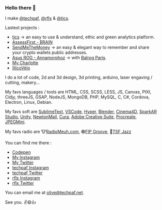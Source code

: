 ### Hello there 👋

I make [@techpaf](https://techpaf.net), [@rflx](https://rflx.studio) & [@tics](https://get-tics.com).
<!-- ![alt text](https://raw.githubusercontent.com/tsbits/tsbits/master/techpaf.png) ![alt text](https://raw.githubusercontent.com/tsbits/tsbits/master/rflx.png) -->

Lastest projects :  
- [tics](https://get-tics.com/?tc=tsb-git) -> an easy to use & understand, ethic and green analytics platform.
- [AssessFirst - BRAIN](https://www.assessfirst.com/fr/science/brain/)
- [SendMeTheMoney](https://sendmethe.money/?tc=git-tsb) -> an easy & elegant way to remember and share your crypto wallets public addresses.
- [Asus ROG - Annamorphoz](https://annamorphoz.com/?tc=git-tsb) -> with [Balrog Paris](https://balrog-paris.com/?tc=git-tsb). 
- [My Charlotte](https://mycharlotte.fr/)
- [IllicoVélo](https://illicovelo.fr/)

I do a lot of code, 2d and 3d design, 3d printing, arduino, laser engaving / cutting, makery...

My favs languages / tools are HTML, CSS, SCSS, LESS, JS, Canvas, PIXI, Cidjy, threeJS, GSAP, NodeJS, MongoDB, PHP, MySQL, C, C#, Cordova, Electron, Linux, Debian.

My favs soft are [SublimeText](https://www.sublimetext.com/), [VSCode](https://code.visualstudio.com/), [Hyper](https://hyper.is/), [Blender](https://blender.org), [Cinema4D](https://www.maxon.net/fr/cinema-4d), [SparkAR Studio](https://sparkar.facebook.com/ar-studio/), [Unity](http://unity.com/), [NewtonMail](https://newtonhq.com/), [Cura](https://ultimaker.com/fr/software/ultimaker-cura), [Adobe Creative Suite](https://www.adobe.com/fr/creativecloud.html), [Procreate](https://procreate.art/), [JPEGMini](https://www.jpegmini.com/). 

My favs radio are 🐮[RadioMeuh.com](https://www.radiomeuh.com/),  🟣[FIP Groove](https://www.fip.fr/groove/webradio), 🎷[TSF Jazz](https://www.tsfjazz.com/)

You can find me there :
- [Codepen](https://codepen.io/tsbits/)
- [My Instagram](https://www.instagram.com/_tsbits/)
- [My Twitter](https://twitter.com/_tsbits)
- [techpaf Instagram](https://www.instagram.com/_techpaf/)
- [techpaf Twitter](https://twitter.com/_techpaf)
- [rflx Instagram](https://www.instagram.com/rflx_studio/)
- [rflx Twitter](https://twitter.com/rflxstudio)

You can email me at olive@techpaf.net.

See you. ✌😄👍

<!-- ![GitHub Streak](http://github-readme-streak-stats.herokuapp.com?user=tsbits&theme=github-dark&date_format=M%20j%5B%2C%20Y%5D) -->

<!--
**tsbits/tsbits** is a ✨ _special_ ✨ repository because its `README.md` (this file) appears on your GitHub profile.

Here are some ideas to get you started:

- 🔭 I’m currently working on ...
- 🌱 I’m currently learning ...
- 👯 I’m looking to collaborate on ...
- 🤔 I’m looking for help with ...
- 💬 Ask me about ...
- 📫 How to reach me: ...
- 😄 Pronouns: ...
- ⚡ Fun fact: ...
-->
